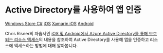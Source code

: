 ﻿<properties linkid="develop-mobile-tutorials-sso-android" urlDisplayName="Active Directory SSO Authentication with ADAL" pageTitle="Active Directory를 사용하여 리소스에 로그인 및 액세스(Android) | 모바일 개발자 센터" metaKeywords="" description="Learn how to add authentication to an app using Active Directory" metaCanonical="" disqusComments="1" umbracoNaviHide="1" documentationCenter="Mobile" title="Authenticate your app with Active Directory" authors="wesmc,mahender" />

<tags ms.service="mobile-services" ms.workload="mobile" ms.tgt_pltfrm="mobile-android" ms.topic="article" ms.date="11/21/2014" ms.author="mahender" />

# Active Directory를 사용하여 앱 인증

<div class="dev-center-tutorial-selector sublanding">
<a href="/ko-kr/documentation/articles/mobile-services-windows-store-dotnet-adal-sso-authentication" title="Windows Store C#" >Windows Store C#</a>
<a href="/ko-kr/documentation/articles/mobile-services-dotnet-backend-ios-adal-sso-authentication" title="iOS">iOS</a>
<a href="/ko-kr/documentation/articles/mobile-services-dotnet-backend-xamarin-ios-adal-sso-authentication" title="Xamarin.iOS">Xamarin.iOS</a>
<a href="/ko-kr/documentation/articles/mobile-services-dotnet-backend-android-ad-authentication" title="Android" class="current">Android</a>
</div>

Chris Risner의 자습서인 [iOS 및 Android에서 Azure Active Directory를 통해 보호되는 리소스 액세스]의 내용을 참조하여 Active Directory를 사용해 앱을 인증하고 리소스에 액세스하는 방법에 대해 알아봅니다.

<!-- URLs. -->
[iOS 및 Android에서 Azure Active Directory를 통해 보호되는 리소스 액세스]: http://chrisrisner.com/Accessing-Resources-Secured-by-Azure-Active-Directory-with-iOS-and-Android

<!--HONumber=35_1-->
